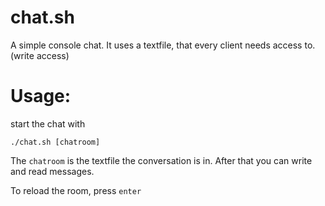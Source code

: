 # chat.sh
A simple console chat. It uses a textfile, that every client needs access to. (write access)

# Usage:
start the chat with

```
./chat.sh [chatroom]
```

The ```chatroom``` is the textfile the conversation is in. After that you can write and read messages.

To reload the room, press ```enter```
